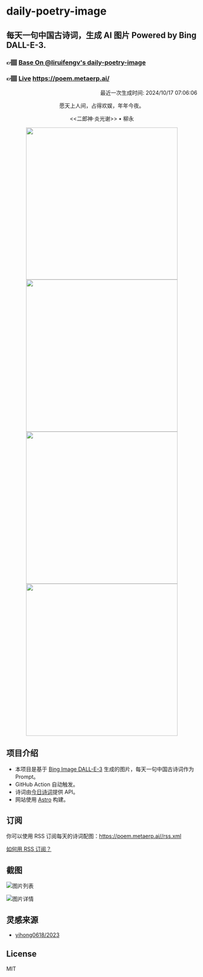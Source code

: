 
# daily-poetry-image

## 每天一句中国古诗词，生成 AI 图片 Powered by Bing DALL-E-3.

### 👉🏽 [Base On @liruifengv's daily-poetry-image](https://github.com/liruifengv/daily-poetry-image)

### 👉🏽 [Live](https://poem.metaerp.ai/) https://poem.metaerp.ai/

<p align="right">
  最近一次生成时间: 2024/10/17 07:06:06
</p>
<p align="center">
愿天上人间，占得欢娱，年年今夜。
</p>
<p align="center">
<<二郎神·炎光谢>> • 柳永
</p>
<p align="center">
<img src="https://tse4.mm.bing.net/th/id/OIG1.f0bwUZDdS_1Q89YV14VJ" height="400" width="400" />
<img src="https://tse2.mm.bing.net/th/id/OIG1.cZ8sEkojqcmYSV53fwpl" height="400" width="400" />
<img src="https://tse3.mm.bing.net/th/id/OIG1.AmqfVpNwdEgYHDQ_GDVX" height="400" width="400" />
<img src="https://tse1.mm.bing.net/th/id/OIG1.rG8swKR1SMWBRwipOpbQ" height="400" width="400" />
</p>

## 项目介绍

-   本项目是基于 [Bing Image DALL-E-3](https://www.bing.com/images/create) 生成的图片，每天一句中国古诗词作为 Prompt。
-   GitHub Action 自动触发。
-   诗词由[今日诗词](https://www.jinrishici.com/)提供 API。
-   网站使用 [Astro](https://astro.build) 构建。

## 订阅

你可以使用 RSS 订阅每天的诗词配图：https://poem.metaerp.ai//rss.xml

[如何用 RSS 订阅？](https://zhuanlan.zhihu.com/p/55026716)

## 截图

![图片列表](./screenshots/01.png)

![图片详情](./screenshots/02.png)

## 灵感来源

-   [yihong0618/2023](https://github.com/yihong0618/2023)

## License

MIT
